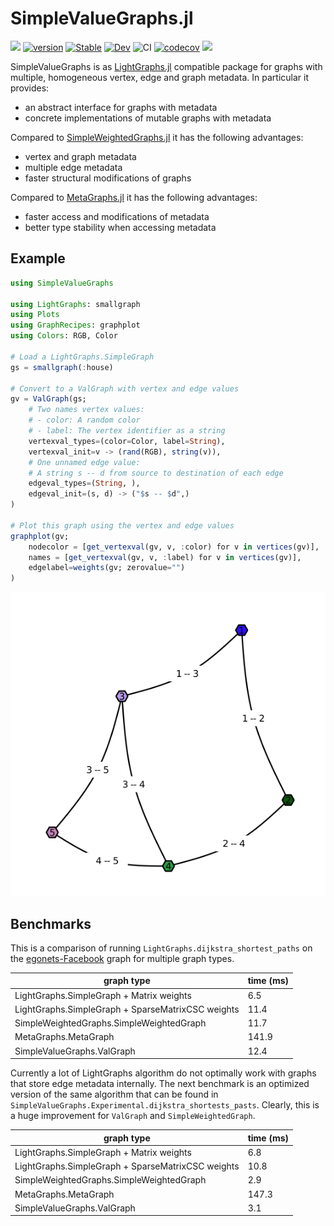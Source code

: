 # SimpleValueGraphs.jl

![](https://img.shields.io/badge/lifecycle-maturing-blue.svg)
[![version](https://juliahub.com/docs/SimpleValueGraphs/version.svg)](https://juliahub.com/ui/Packages/SimpleValueGraphs/aub6U)
[![Stable](https://img.shields.io/badge/docs-stable-blue.svg)](https://simonschoelly.github.io/SimpleValueGraphs.jl/stable)
[![Dev](https://img.shields.io/badge/docs-dev-blue.svg)](https://simonschoelly.github.io/SimpleValueGraphs.jl/dev)
![CI](https://github.com/simonschoelly/SimpleValueGraphs.jl/workflows/CI/badge.svg?branch=master)
[![codecov](https://codecov.io/gh/simonschoelly/SimpleValueGraphs.jl/branch/master/graph/badge.svg)](https://codecov.io/gh/simonschoelly/SimpleValueGraphs.jl)
[![](https://img.shields.io/badge/chat-Zulip%23graphs-yellow)](https://julialang.zulipchat.com/#narrow/stream/228745-graphs)

SimpleValueGraphs is as [LightGraphs.jl](https://github.com/JuliaGraphs/LightGraphs.jl) compatible package for graphs with multiple, homogeneous vertex, edge and graph metadata. In particular it provides:
- an abstract interface for graphs with metadata
- concrete implementations of mutable graphs with metadata

Compared to [SimpleWeightedGraphs.jl](https://github.com/JuliaGraphs/SimpleWeightedGraphs.jl) it has the following advantages:
- vertex and graph metadata
- multiple edge metadata
- faster structural modifications of graphs

Compared to [MetaGraphs.jl](https://github.com/JuliaGraphs/MetaGraphs.jl) it has the following advantages:
- faster access and modifications of metadata
- better type stability when accessing metadata

## Example

```julia
using SimpleValueGraphs

using LightGraphs: smallgraph
using Plots
using GraphRecipes: graphplot
using Colors: RGB, Color

# Load a LightGraphs.SimpleGraph
gs = smallgraph(:house)

# Convert to a ValGraph with vertex and edge values
gv = ValGraph(gs;
    # Two names vertex values:
    # - color: A random color
    # - label: The vertex identifier as a string
    vertexval_types=(color=Color, label=String),
    vertexval_init=v -> (rand(RGB), string(v)),
    # One unnamed edge value:
    # A string s -- d from source to destination of each edge
    edgeval_types=(String, ),
    edgeval_init=(s, d) -> ("$s -- $d",)
)

# Plot this graph using the vertex and edge values
graphplot(gv;
    nodecolor = [get_vertexval(gv, v, :color) for v in vertices(gv)],
    names = [get_vertexval(gv, v, :label) for v in vertices(gv)],
    edgelabel=weights(gv; zerovalue="")
)
```
![example output](https://github.com/simonschoelly/SimpleValueGraphs.jl/blob/master/docs/assets/readme-example-output.png)

## Benchmarks

This is a comparison of running `LightGraphs.dijkstra_shortest_paths` on the [egonets-Facebook](https://snap.stanford.edu/data/egonets-Facebook.html) graph for multiple graph types.

| graph type                                        | time (ms) |
| ------------------------------------------------- | --------- |
| LightGraphs.SimpleGraph + Matrix weights          | 6.5       |
| LightGraphs.SimpleGraph + SparseMatrixCSC weights | 11.4      |
| SimpleWeightedGraphs.SimpleWeightedGraph          | 11.7      |
| MetaGraphs.MetaGraph                              | 141.9     |
| SimpleValueGraphs.ValGraph                        | 12.4      |

Currently a lot of LightGraphs algorithm do not optimally work with graphs that store edge metadata
internally. The next benchmark is an optimized version of the same algorithm that can be found
in `SimpleValueGraphs.Experimental.dijkstra_shortests_pasts`. Clearly, this is a huge improvement for
`ValGraph` and `SimpleWeightedGraph`.

| graph type                                        | time (ms) |
| ------------------------------------------------- | --------- |
| LightGraphs.SimpleGraph + Matrix weights          | 6.8       |
| LightGraphs.SimpleGraph + SparseMatrixCSC weights | 10.8      |
| SimpleWeightedGraphs.SimpleWeightedGraph          | 2.9       |
| MetaGraphs.MetaGraph                              | 147.3     |
| SimpleValueGraphs.ValGraph                        | 3.1       |

